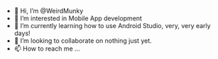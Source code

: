 - 👋 Hi, I’m @WeirdMunky
- 👀 I’m interested in Mobile App development
- 🌱 I’m currently learning how to use Android Studio, very, very early days!
- 💞️ I’m looking to collaborate on nothing just yet.
- 📫 How to reach me ...

<!---
WeirdMunky/WeirdMunky is a ✨ special ✨ repository because its `README.md` (this file) appears on your GitHub profile.
You can click the Preview link to take a look at your changes.
--->
